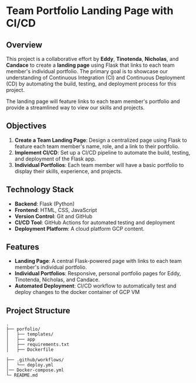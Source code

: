 # Team Portfolio Landing Page with CI/CD

## Overview

This project is a collaborative effort by **Eddy**, **Tinotenda**, **Nicholas**, and **Candace** to create a **landing page** using Flask that links to each team member's individual portfolio. The primary goal is to showcase our understanding of Continuous Integration (CI) and Continuous Deployment (CD) by automating the build, testing, and deployment process for this project.

The landing page will feature links to each team member's portfolio and provide a streamlined way to view our skills and projects.

## Objectives

1. **Create a Team Landing Page**: Design a centralized page using Flask to feature each team member's name, role, and a link to their portfolio.
2. **Implement CI/CD**: Set up a CI/CD pipeline to automate the build, testing, and deployment of the Flask app.
3. **Individual Portfolios**: Each team member will have a basic portfolio to display their skills, experience, and projects.

## Technology Stack

- **Backend**: Flask (Python)
- **Frontend**: HTML, CSS, JavaScript
- **Version Control**: Git and GitHub
- **CI/CD Tool**: GitHub Actions for automated testing and deployment
- **Deployment Platform**: A cloud platform GCP content.

## Features

- **Landing Page**: A central Flask-powered page with links to each team member's individual portfolio.
- **Individual Portfolios**: Responsive, personal portfolio pages for Eddy, Tinotenda, Nicholas, and Candace.
- **Automated Deployment**: CI/CD workflow to automatically test and deploy changes to the docker container of GCP VM

## Project Structure

```plaintext
.
├── porfolio/
│   ├── templates/
│   ├── app
│   ├── requirements.txt
│   ├── Dockerfile

├── .github/workflows/
│   └── deploy.yml
│── Docker-compose.yml
└─ README.md

